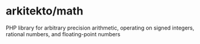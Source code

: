 # arkitekto/math

PHP library for arbitrary precision arithmetic, operating on signed integers, rational numbers, and floating-point numbers
